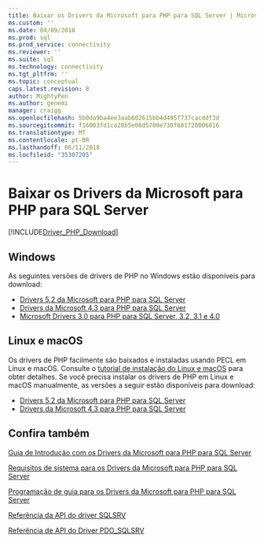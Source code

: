 ```yaml
---
title: Baixar os Drivers da Microsoft para PHP para SQL Server | Microsoft Docs
ms.custom: ''
ms.date: 04/09/2018
ms.prod: sql
ms.prod_service: connectivity
ms.reviewer: ''
ms.suite: sql
ms.technology: connectivity
ms.tgt_pltfrm: ''
ms.topic: conceptual
caps.latest.revision: 8
author: MightyPen
ms.author: genemi
manager: craigg
ms.openlocfilehash: 5b0da9ba4ee3aab602615bb4d495f737cacddf3d
ms.sourcegitcommit: f16003fd1ca28b5e06d5700e730f681720006816
ms.translationtype: MT
ms.contentlocale: pt-BR
ms.lasthandoff: 06/11/2018
ms.locfileid: "35307205"
---
```

# <a name="download-the-microsoft-drivers-for-php-for-sql-server"></a>Baixar os Drivers da Microsoft para PHP para SQL Server

[!INCLUDE[Driver_PHP_Download](../../includes/driver_php_download.md)]

## <a name="windows"></a>Windows

As seguintes versões de drivers de PHP no Windows estão disponíveis para download:

- [Drivers 5.2 da Microsoft para PHP para SQL Server](https://www.microsoft.com/en-us/download/details.aspx?id=56729)
- [Drivers da Microsoft 4.3 para PHP para SQL Server](https://www.microsoft.com/en-us/download/details.aspx?id=55642)
- [Microsoft Drivers 3.0 para PHP para SQL Server, 3.2, 3.1 e 4.0](https://www.microsoft.com/en-us/download/details.aspx?id=20098)

## <a name="linux-and-macos"></a>Linux e macOS

Os drivers de PHP facilmente são baixados e instaladas usando PECL em Linux e macOS. Consulte o [tutorial de instalação do Linux e macOS](installation-tutorial-linux-mac.md) para obter detalhes. Se você precisa instalar os drivers de PHP em Linux e macOS manualmente, as versões a seguir estão disponíveis para download:

- [Drivers 5.2 da Microsoft para PHP para SQL Server](https://github.com/Microsoft/msphpsql/releases/tag/v5.2.0)
- [Drivers da Microsoft 4.3 para PHP para SQL Server](https://github.com/Microsoft/msphpsql/releases/tag/v4.3.0)

## <a name="see-also"></a>Confira também

[Guia de Introdução com os Drivers da Microsoft para PHP para SQL Server](getting-started-with-the-php-sql-driver.md)

[Requisitos de sistema para os Drivers da Microsoft para PHP para SQL Server](system-requirements-for-the-php-sql-driver.md)

[Programação de guia para os Drivers da Microsoft para PHP para SQL Server](programming-guide-for-php-sql-driver.md)

[Referência da API do driver SQLSRV](sqlsrv-driver-api-reference.md)

[Referência de API do Driver PDO_SQLSRV](pdo-sqlsrv-driver-reference.md)
